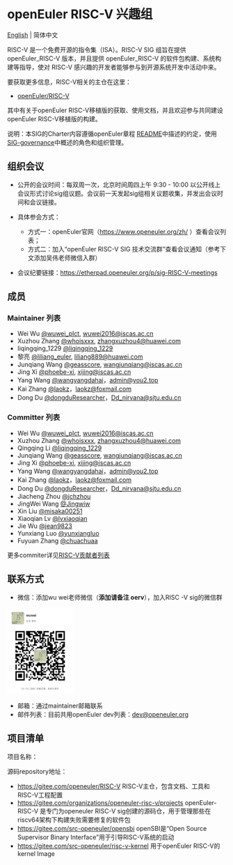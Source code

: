 # openEuler RISC-V 兴趣组

[English](./sig-RISC-V.md) | 简体中文

RISC-V 是一个免费开源的指令集（ISA）。RISC-V SIG 组旨在提供 openEuler_RISC-V 版本，并且提供 openEuler_RISC-V 的软件包构建、系统构建等指导，使对 RISC-V 感兴趣的开发者能够参与到开源系统开发中活动中来。

要获取更多信息，RISC-V相关的主仓在这里：

- [openEuler/RISC-V](https://gitee.com/openeuler/RISC-V)

其中有关于openEuler RISC-V移植版的获取、使用文档，并且欢迎参与共同建设openEuler RISC-V移植版的构建。

说明：本SIG的Charter内容遵循openEuler章程 [README](/zh/governance/README.md)中描述的约定，使用[SIG-governance](/zh/technical-committee/governance/SIG-governance.md)中概述的角色和组织管理。

## 组织会议

- 公开的会议时间：每双周一次，北京时间周四上午 9:30 - 10:00 以公开线上会议形式讨论sig组议题。会议前一天发起sig组相关议题收集，并发出会议时间和会议链接。

- 具体参会方式：

  - 方式一：openEuler官网（https://www.openeuler.org/zh/ ）查看会议列表；
  - 方式二：加入“openEuler RISC-V SIG 技术交流群”查看会议通知（参考下文添加吴伟老师微信入群）

- 会议纪要链接：https://etherpad.openeuler.org/p/sig-RISC-V-meetings

  

## 成员

### Maintainer 列表

- Wei Wu [@wuwei_plct](https://gitee.com/wuwei_plct), wuwei2016@iscas.ac.cn
- Xuzhou Zhang [@whoisxxx](https://gitee.com/whoisxxx), zhangxuzhou4@huawei.com
- liqingqing_1229 [@liqingqing_1229](https://gitee.com/liqingqing_1229)
- 黎亮 [@liliang_euler](https://gitee.com/liliang_euler), liliang889@huawei.com
- Junqiang Wang [@geasscore](https://gitee.com/geasscore), wangjunqiang@iscas.ac.cn
- Jing Xi [@phoebe-xi](https://gitee.com/phoebe-xi), xijing@iscas.ac.cn
- Yang Wang [@wangyangdahai](https://gitee.com/wangyangdahai)，admin@you2.top
- Kai Zhang [@laokz](https://gitee.com/laokz)，laokz@foxmail.com
- Dong Du [@dongduResearcher](https://gitee.com/dongduResearcher)，Dd_nirvana@sjtu.edu.cn

### Committer 列表

- Wei Wu [@wuwei_plct](https://gitee.com/wuwei_plct), wuwei2016@iscas.ac.cn
- Xuzhou Zhang [@whoisxxx](https://gitee.com/whoisxxx), zhangxuzhou4@huawei.com
- Qingqing Li [@liqingqing_1229](https://gitee.com/liqingqing_1229)
- Junqiang Wang [@geasscore](https://gitee.com/geasscore), wangjunqiang@iscas.ac.cn
- Jing Xi [@phoebe-xi](https://gitee.com/phoebe-xi), xijing@iscas.ac.cn
- Yang Wang [@wangyangdahai](https://gitee.com/wangyangdahai)，admin@you2.top
- Kai Zhang [@laokz](https://gitee.com/laokz)，laokz@foxmail.com
- Dong Du [@dongduResearcher](https://gitee.com/dongduResearcher)，Dd_nirvana@sjtu.edu.cn
- Jiacheng Zhou [@jchzhou](https://gitee.com/jchzhou)
- JingWei Wang [@Jingwiw](https://gitee.com/Jingwiw)
- Xin Liu [@misaka00251](https://gitee.com/misaka00251)
- Xiaoqian Lv [@lvxiaoqian](https://gitee.com/lvxiaoqian)
- Jie Wu [@jean9823](https://gitee.com/jean9823)
- Yunxiang Luo [@yunxiangluo](https://gitee.com/yunxiangluo)
- Fuyuan Zhang [@chuachuaa](https://gitee.com/chuachuaa)

更多commiter详见[RISC-V贡献者列表](https://gitee.com/openeuler/RISC-V/contributors?ref=master)



## 联系方式

- 微信：添加wu wei老师微信（**添加请备注 oerv**），加入RISC -V sig的微信群

<img src="./wuwei.jpg" width="30%" height="30%">

- 邮箱：通过maintainer邮箱联系
- 邮件列表：目前共用openEuler dev列表：dev@openeuler.org



## 项目清单

项目名称：

源码repository地址：

- https://gitee.com/openeuler/RISC-V   RISC-V主仓，包含文档、工具和RISC-V工程配置
- https://gitee.com/organizations/openeuler-risc-v/projects openEuler-RISC-V 是专门为openeuler RISC-V sig创建的源码仓，用于管理那些在riscv64架构下构建失败需要修复的软件包
- https://gitee.com/src-openeuler/opensbi  openSBI是“Open Source Supervisor Binary Interface”用于引导RISC-V系统的启动
- https://gitee.com/src-openeuler/risc-v-kernel 用于openEuler RISC-V的kernel Image 
